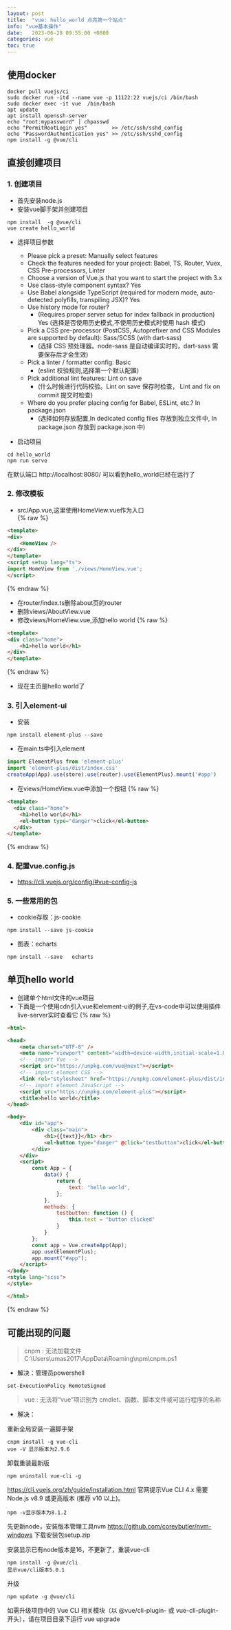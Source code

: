 ```yaml
---
layout: post
title:  "vue: hello_world 点亮第一个站点"
info: "vue基本操作"
date:   2023-06-28 09:55:00 +0800
categories: vue
toc: true
---
```



## 使用docker
```
docker pull vuejs/ci
sudo docker run -itd --name vue -p 11122:22 vuejs/ci /bin/bash
sudo docker exec -it vue  /bin/bash
apt update
apt install openssh-server
echo "root:mypassword" | chpasswd
echo "PermitRootLogin yes"        >> /etc/ssh/sshd_config
echo "PasswordAuthentication yes" >> /etc/ssh/sshd_config
npm install -g @vue/cli
```


## 直接创建项目



### 1. 创建项目
- 首先安装node.js
- 安装vue脚手架并创建项目
```
npm install  -g @vue/cli
vue create hello_world
```
- 选择项目参数
    - Please pick a preset: Manually select features
    - Check the features needed for your project: Babel, TS, Router, Vuex, CSS Pre-processors, Linter
    - Choose a version of Vue.js that you want to start the project with 3.x
    - Use class-style component syntax? Yes
    - Use Babel alongside TypeScript (required for modern mode, auto-detected polyfills, transpiling JSX)? Yes
    - Use history mode for router? 
        - (Requires proper server setup for index fallback in production) Yes (选择是否使用历史模式,不使用历史模式时使用 hash 模式)
    - Pick a CSS pre-processor (PostCSS, Autoprefixer and CSS Modules are supported by default): Sass/SCSS (with dart-sass) 
        - (选择 CSS 预处理器。node-sass 是自动编译实时的，dart-sass 需要保存后才会生效)
    - Pick a linter / formatter config: Basic 
        - (eslint 校验规则,选择第一个默认配置)
    - Pick additional lint features: Lint on save 
        - (什么时候进行代码校验。Lint on save 保存时检查， Lint and fix on commit 提交时检查)
    - Where do you prefer placing config for Babel, ESLint, etc.? In package.json 
        - (选择如何存放配置,In dedicated config files 存放到独立文件中, In package.json 存放到 package.json 中)


- 启动项目
```
cd hello_world
npm run serve
```
在默认端口 http://localhost:8080/ 可以看到hello_world已经在运行了


### 2. 修改模板
- src/App.vue,这里使用HomeView.vue作为入口  
{% raw %}
```html
<template>
<div>
    <HomeView />
</div>
</template>
<script setup lang="ts">
import HomeView from './views/HomeView.vue';
</script>
```
{% endraw %}

- 在router/index.ts删除about页的router
- 删除views/AboutView.vue
- 修改views/HomeView.vue,添加hello world
{% raw %}
```html
<template>
<div class="home">
    <h1>hello world</h1>
</div>
</template>
```
{% endraw %}

- 现在主页是hello world了

### 3. 引入element-ui
- 安装
```
npm install element-plus --save
```
- 在main.ts中引入element
```js
import ElementPlus from 'element-plus'
import 'element-plus/dist/index.css'
createApp(App).use(store).use(router).use(ElementPlus).mount('#app')
```
- 在views/HomeView.vue中添加一个按钮
{% raw %}
```html
<template>
  <div class="home">
    <h1>hello world</h1>
    <el-button type="danger">click</el-button>
  </div>
</template>
```
{% endraw %}

### 4. 配置vue.config.js

- https://cli.vuejs.org/config/#vue-config-js

### 5. 一些常用的包


- cookie存取：js-cookie
```
npm install --save js-cookie
```

- 图表：echarts
```
npm install --save   echarts
```


## 单页hello world
- 创建单个html文件的vue项目
- 下面是一个使用cdn引入vue和element-ui的例子,在vs-code中可以使用插件live-server实时查看它
{% raw %}
```html
<html>

<head>
    <meta charset="UTF-8" />
    <meta name="viewport" content="width=device-width,initial-scale=1.0" />
    <!-- import Vue -->
    <script src="https://unpkg.com/vue@next"></script>
    <!-- import element CSS -->
    <link rel="stylesheet" href="https://unpkg.com/element-plus/dist/index.css">
    <!-- import element JavaScript -->
    <script src="https://unpkg.com/element-plus"></script>
    <title>hello world</title>
</head>

<body>
    <div id="app">
        <div class="main">
            <h1>{{text}}</h1> <br>
            <el-button type="danger" @click="testbutton">click</el-button>
        </div>
    </div>
    <script>
        const App = {
            data() {
                return {
                    text: "hello world",
                };
            },
            methods: {
                testbutton: function () {
                    this.text = "button clicked"
                }
            }
        };
        const app = Vue.createApp(App);
        app.use(ElementPlus);
        app.mount("#app");
    </script>
</body>
<style lang="scss">
</style>

</html>
```

{% endraw %}


## 可能出现的问题



> cnpm : 无法加载文件 C:\Users\umas2017\AppData\Roaming\npm\cnpm.ps1

- 解决：管理员powershell
```
set-ExecutionPolicy RemoteSigned
```


> vue : 无法将“vue”项识别为 cmdlet、函数、脚本文件或可运行程序的名称

- 解决：

重新全局安装一遍脚手架
```
cnpm install -g vue-cli
vue -V 显示版本为2.9.6
```
卸载重装最新版
```
npm uninstall vue-cli -g
```

https://cli.vuejs.org/zh/guide/installation.html
官网提示Vue CLI 4.x 需要 Node.js v8.9 或更高版本 (推荐 v10 以上)。
```
npm -v显示版本为8.1.2
```
先更新node，安装版本管理工具nvm
https://github.com/coreybutler/nvm-windows
下载安装包setup.zip

安装显示已有node版本是16，不更新了，重装vue-cli
```
npm install -g @vue/cli
显示vue/cli版本5.0.1
```

升级
```
npm update -g @vue/cli
```
如需升级项目中的 Vue CLI 相关模块（以 @vue/cli-plugin- 或 vue-cli-plugin- 开头），请在项目目录下运行 vue upgrade





